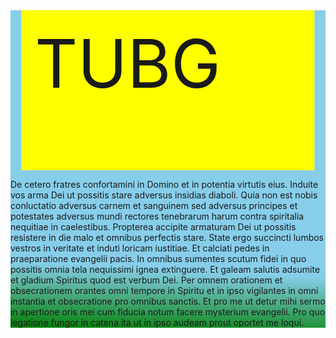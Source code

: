 <div class="jumbotron" style="background: linear-gradient(183deg, skyblue 80%, green) center no-repeat; background-size: cover; ">
  <div class="container text-center">
    <div style="font-size: 80pt; background: yellow; color: carmine; width: 4em; height: 2em; padding: 0.2em; position: relative; left: 50%; transform: translateX(-50%)">TUBG</div>
      <p>De cetero fratres confortamini in Domino et in potentia virtutis eius. Induite vos arma Dei ut possitis stare adversus insidias diaboli. Quia non est nobis conluctatio adversus carnem et sanguinem sed adversus principes et potestates adversus mundi rectores tenebrarum harum contra spiritalia nequitiae in caelestibus. Propterea accipite armaturam Dei ut possitis resistere in die malo et omnibus perfectis stare. State ergo succincti lumbos vestros in veritate et induti loricam iustitiae. Et calciati pedes in praeparatione evangelii pacis. In omnibus sumentes scutum fidei in quo possitis omnia tela nequissimi ignea extinguere. Et galeam salutis adsumite et gladium Spiritus quod est verbum Dei. Per omnem orationem et obsecrationem orantes omni tempore in Spiritu et in ipso vigilantes in omni instantia et obsecratione pro omnibus sanctis. Et pro me ut detur mihi sermo in apertione oris mei cum fiducia notum facere mysterium evangelii. Pro quo legatione fungor in catena ita ut in ipso audeam prout oportet me loqui.</p>
    </div>
</div>
